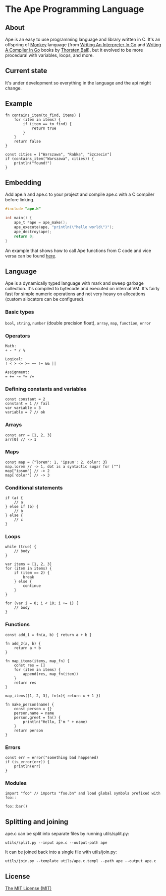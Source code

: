 # The Ape Programming Language

## About
Ape is an easy to use programming language and library written in C. It's an offspring of [Monkey](https://monkeylang.org) language (from [Writing An Interpreter In Go](https://interpreterbook.com) and [Writing A Compiler In Go](https://compilerbook.com) books by [Thorsten Ball](https://thorstenball.com)), but it evolved to be more procedural with variables, loops, and more.

## Current state
It's under development so everything in the language and the api might change.

## Example
```
fn contains_item(to_find, items) {
    for (item in items) {
        if (item == to_find) {
            return true
        }
    }
    return false
}

const cities = ["Warszawa", "Rabka", "Szczecin"]
if (contains_item("Warszawa", cities)) {
    println("found!")
}
```

## Embedding
Add ape.h and ape.c to your project and compile ape.c with a C compiler before linking.

```c
#include "ape.h"

int main() {
    ape_t *ape = ape_make();
    ape_execute(ape, "println(\"hello world\")");
    ape_destroy(ape);
    return 0;
}
```

An example that shows how to call Ape functions from C code and vice versa can be found [here](examples/api.c).

## Language

Ape is a dynamically typed language with mark and sweep garbage collection. It's compiled to bytecode and executed on internal VM. It's fairly fast for simple numeric operations and not very heavy on allocations (custom allocators can be configured).

### Basic types
```bool```, ```string```, ```number``` (double precision float), ```array```, ```map```, ```function```, ```error```

### Operators
```
Math:
+ - * / %

Logical:
! < > <= >= == != && ||

Assignment:
= += -= *= /=
```

### Defining constants and variables
```
const constant = 2
constant = 1 // fail
var variable = 3
variable = 7 // ok
```

### Arrays
```
const arr = [1, 2, 3]
arr[0] // -> 1
```

### Maps
```
const map = {"lorem": 1, 'ipsum': 2, dolor: 3}
map.lorem // -> 1, dot is a syntactic sugar for [""]
map["ipsum"] // -> 2
map['dolor'] // -> 3
```

### Conditional statements
```
if (a) {
    // a
} else if (b) {
    // b
} else {
    // c
}
```

### Loops
```
while (true) {
    // body
}

var items = [1, 2, 3]
for (item in items) {
    if (item == 2) {
        break
    } else {
        continue
    }
}

for (var i = 0; i < 10; i += 1) {
    // body
}
```

### Functions
```
const add_1 = fn(a, b) { return a + b }

fn add_2(a, b) {
    return a + b
}

fn map_items(items, map_fn) {
    const res = []
    for (item in items) {
        append(res, map_fn(item))
    }
    return res
}

map_items([1, 2, 3], fn(x){ return x + 1 })

fn make_person(name) {
    const person = {}
    person.name = name
    person.greet = fn() {
        println("Hello, I'm " + name)
    }
    return person
}
```

### Errors
```
const err = error("something bad happened)
if (is_error(err)) {
    println(err)
}
```

### Modules
```
import "foo" // imports "foo.bn" and load global symbols prefixed with foo::

foo::bar()
```

## Splitting and joining

ape.c can be split into separate files by running utils/split.py:

```
utils/split.py --input ape.c --output-path ape
```

It can be joined back into a single file with utils/join.py:

```
utils/join.py --template utils/ape.c.templ --path ape --output ape.c
```

## License
[The MIT License (MIT)](http://opensource.org/licenses/mit-license.php)
